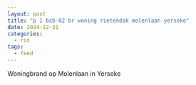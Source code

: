 ```yaml
---
layout: post
title: "p 1 bzb-02 br woning rietendak molenlaan yerseke"
date: 2024-12-31
categories: 
  - rss
tags: 
  - feed
---
```


Woningbrand op Molenlaan in Yerseke
